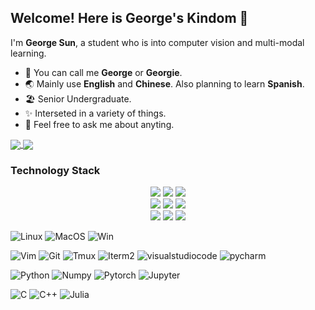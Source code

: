 ## Welcome! Here is George's Kindom 🌠

I'm **George Sun**, a student who is into computer vision and multi-modal learning.

- 👋 You can call me **George** or **Georgie**.
- 🌏 Mainly use **English** and **Chinese**. Also planning to learn **Spanish**.
- 🏖️ Senior Undergraduate.
- ✨ Interseted in a variety of things.
- 💬 Feel free to ask me about anyting.

<a href="https://github.com/anuraghazra/github-readme-stats">
  <img align="center" src="https://github-readme-stats.vercel.app/api?username=kingeorge&count_private=true&show_icons=true&theme=dark" />
</a>
<a href="https://github.com/anuraghazra/convoychat">
  <img align="center" src="https://github-readme-stats.vercel.app/api/top-langs/?username=kingeorge&langs_count=8&theme=dark&count_private=true&layout=compact&hide=javascript,html,css,CoffeeScript&card_width=300" />
</a>

### Technology Stack

<div align="center">
  <img src="https://img.shields.io/badge/Linux-000000?style=for-the-badge&logo=linux&logoColor=white" />
  <img src="https://img.shields.io/badge/MacOS-000000?style=for-the-badge&logo=apple&logoColor=white" />
  <img src="https://img.shields.io/badge/Windows-000000?style=for-the-badge&logo=win&logoColor=white" />
</div>

<div align="center">
  <img src="https://img.shields.io/badge/Python-000000?style=for-the-badge&logo=python&logoColor=white" />
  <img src="https://img.shields.io/badge/Python-000000?style=for-the-badge&logo=python&logoColor=white" />
  <img src="https://img.shields.io/badge/Python-000000?style=for-the-badge&logo=python&logoColor=white" />
</div>

<div align="center">
  <img src="https://img.shields.io/badge/Python-000000?style=for-the-badge&logo=python&logoColor=white" />
  <img src="https://img.shields.io/badge/Python-000000?style=for-the-badge&logo=python&logoColor=white" />
  <img src="https://img.shields.io/badge/Python-000000?style=for-the-badge&logo=python&logoColor=white" />
</div>

![Linux](https://img.shields.io/badge/-Linux-192133?style=flat-square&logo=Linux&logoColor=white)
![MacOS](https://img.shields.io/badge/-MacOS-192133?style=flat-square&logo=macos&logoColor=white)
![Win](https://img.shields.io/badge/-Win-192133?style=flat-square&logo=windows&logoColor=white)

![Vim](https://img.shields.io/badge/-Vim-192133?style=flat-square&logo=vim&logoColor=white)
![Git](https://img.shields.io/badge/-Git-192133?style=flat-square&logo=git&logoColor=white)
![Tmux](https://img.shields.io/badge/-Tmux-192133?style=flat-square&logo=tmux&logoColor=white)
![Iterm2](https://img.shields.io/badge/-Iterm2-192133?style=flat-square&logo=Iterm2&logoColor=white)
![visualstudiocode](https://img.shields.io/badge/-VSCode-192133?style=flat-square&logo=visualstudiocode&logoColor=white)
![pycharm](https://img.shields.io/badge/-PyCharm-192133?style=flat-square&logo=pycharm&logoColor=white)

![Python](https://img.shields.io/badge/-Python-192133?style=flat-square&logo=python&logoColor=white)
![Numpy](https://img.shields.io/badge/-Numpy-192133?style=flat-square&logo=numpy&logoColor=white)
![Pytorch](https://img.shields.io/badge/-Pytorch-192133?style=flat-square&logo=pytorch&logoColor=white)
![Jupyter](https://img.shields.io/badge/-Jupyter-192133?style=flat-square&logo=jupyter&logoColor=white)

![C](https://img.shields.io/badge/-C-192133?style=flat-square&logo=c&logoColor=white)
![C++](https://img.shields.io/badge/-C++-192133?style=flat-square&logo=cplusplus&logoColor=white)
![Julia](https://img.shields.io/badge/-Julia-192133?style=flat-square&logo=Julia&logoColor=white)
